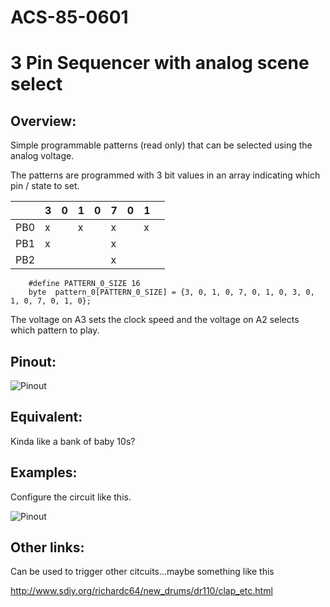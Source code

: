 # ACS-85-0601
3 Pin Sequencer with analog scene select
==============

## Overview:
Simple programmable patterns  (read only) that can be selected using the analog voltage.

The patterns are programmed with 3 bit values in an array indicating which pin / state to set.


|     | 3 | 0 | 1 | 0 | 7 | 0 | 1 |   |
|-----|---|---|---|---|---|---|---|---|
| PB0 | x |   | x |   | x |   | x |   |
| PB1 | x |   |   |   | x |   |   |   |
| PB2 |   |   |   |   | x |   |   |   |


```
    #define PATTERN_0_SIZE 16
    byte  pattern_0[PATTERN_0_SIZE] = {3, 0, 1, 0, 7, 0, 1, 0, 3, 0, 1, 0, 7, 0, 1, 0};
```

The voltage on A3 sets the clock speed and the voltage on A2 selects which pattern to play.


## Pinout:
![Pinout](https://github.com/robstave/ArduinoComponentSketches/blob/master/ACS-85%20ATTiny85%20sketches/ACS-85-0601/images/ACS-85-0601.png)

## Equivalent:

Kinda like a bank of baby 10s?
 
 
## Examples:
Configure the circuit like this.

![Pinout](https://github.com/robstave/ArduinoComponentSketches/blob/master/ACS-85%20ATTiny85%20sketches/ACS-85-0601/images/ACS-85-0601-ex.png)



## Other links:
Can be used to trigger other citcuits...maybe something like this

http://www.sdiy.org/richardc64/new_drums/dr110/clap_etc.html


 
